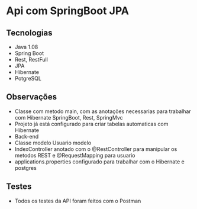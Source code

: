 # Api com SpringBoot JPA

## Tecnologias

* Java 1.08<br>
* Spring Boot<br>
* Rest, RestFull<br>
* JPA<br>
* Hibernate<br>
* PotgreSQL<br>

## Observações

* Classe com metodo main, com as anotações necessarias para trabalhar com Hibernate SpringBoot, Rest, SpringMvc<br>
* Projeto já está configurado para criar tabelas automaticas com Hibernate<br>
* Back-end<br>
* Classe modelo Usuario modelo<br>
* IndexController anotado com o @RestController para manipular os metodos REST e @RequestMapping para usuario<br>
* applications.properties configurado para trabalhar com o Hibernate e postgres<br>


## Testes
* Todos os testes da API foram feitos com o Postman
